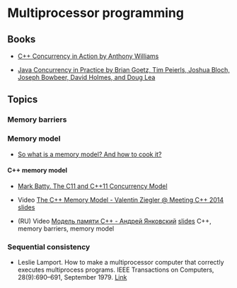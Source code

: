 # Multiprocessor programming

## Books
* [C++ Concurrency in Action by Anthony Williams](https://www.manning.com/books/c-plus-plus-concurrency-in-action)

* [Java Concurrency in Practice by Brian Goetz, Tim Peierls, Joshua Bloch, Joseph Bowbeer, David Holmes, and Doug Lea](http://jcip.net.s3-website-us-east-1.amazonaws.com/)

## Topics

### Memory barriers

### Memory model

* [So what is a memory model? And how to cook it?](http://www.1024cores.net/home/lock-free-algorithms/so-what-is-a-memory-model-and-how-to-cook-it)

#### C++ memory model

* [Mark Batty. The C11 and C++11 Concurrency Model](http://www.cl.cam.ac.uk/~mjb220/battythesis.pdf)

* Video [The C++ Memory Model - Valentin Ziegler @ Meeting C++ 2014](http://www.youtube.com/watch?v=gpsz8sc6mNU)
  [slides](https://meetingcpp.com/tl_files/2014/talks/C++%20Memory%20Model%20-%20Meeting%20C++%202014%20-%20Valentin%20Ziegler.pdf)

* (RU) Video [Модель памяти C++ - Андрей Янковский](http://www.youtube.com/watch?v=SIZmLPtcZiE)
  [slides](http://www.slideshare.net/yandex/memory-modelc) C++, memory barriers, memory model


### Sequential consistency

* Leslie Lamport. How to make a multiprocessor computer
that correctly executes multiprocess programs.
IEEE Transactions on Computers, 28(9):690–691,
September 1979. [Link](http://news.cs.nyu.edu/~jinyang/fa09/papers/lamport-consistency.pdf)
